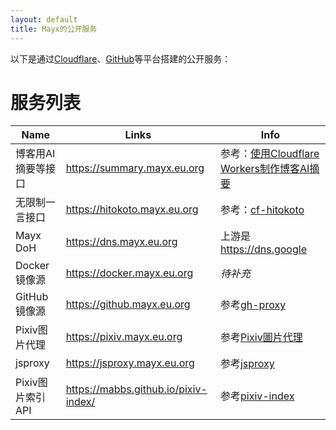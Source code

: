 ```yaml
---
layout: default
title: Mayx的公开服务
---
```


  以下是通过[Cloudflare](http://www.cloudflare.com/)、[GitHub](https://github.com/)等平台搭建的公开服务：   
# 服务列表

| Name | Links | Info | 
| - | - | - |
| 博客用AI摘要等接口 | <https://summary.mayx.eu.org> | 参考：[使用Cloudflare Workers制作博客AI摘要](/2024/07/03/ai-summary.html) |
| 无限制一言接口 | <https://hitokoto.mayx.eu.org> | 参考：[cf-hitokoto](https://github.com/Mabbs/cf-hitokoto) |
| Mayx DoH | <https://dns.mayx.eu.org> | 上游是 <https://dns.google> |
| Docker镜像源 | <https://docker.mayx.eu.org> | *待补充* |
| GitHub镜像源 | <https://github.mayx.eu.org> | 参考[gh-proxy](https://github.com/hunshcn/gh-proxy) |
| Pixiv图片代理 | <https://pixiv.mayx.eu.org> | 参考[Pixiv圖片代理](https://pixiv.cat/reverseproxy.html) |
| jsproxy | <https://jsproxy.mayx.eu.org> | 参考[jsproxy](https://github.com/EtherDream/jsproxy) |
| Pixiv图片索引API | <a href="{% unless site.github %}https://mabbs.github.io{% endunless %}/pixiv-index/">https://mabbs.github.io/pixiv-index/</a> | 参考[pixiv-index](https://github.com/Mabbs/pixiv-index) |